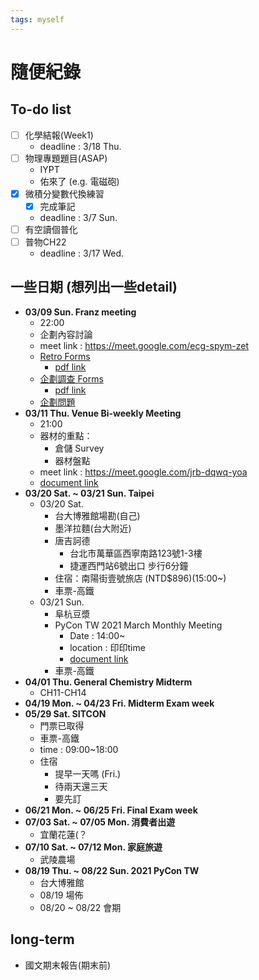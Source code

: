 ```yaml
---
tags: myself
---
```

# 隨便紀錄

## To-do list
- [ ] 化學結報(Week1)
	- deadline : 3/18 Thu.
- [ ] 物理專題題目(ASAP)
	- IYPT
	- 佑來了 (e.g. 電磁砲)
- [x] 微積分變數代換練習
	- [X] 完成筆記
	- deadline : 3/7 Sun.
- [ ] 有空讀個普化
- [ ] 普物CH22
	- deadline : 3/17 Wed.

## 一些日期 (想列出一些detail)
- **03/09 Sun. Franz meeting**
	- 22:00
	- 企劃內容討論
	- meet link : https://meet.google.com/ecg-spym-zet
	- [Retro Forms](https://docs.google.com/forms/d/1skErDqT7o_X0mx4kt0_ggZDH-_zJ19HTXdSYzMxkiUk/edit)
		- [pdf link](https://drive.google.com/file/d/1bmo5xSOaMzeEn0s31jHtoGEWUceCSyDs/view?usp=sharing)
	- [企劃調查 Forms](https://docs.google.com/forms/d/1W93ZA4j3ExcPMk_0WfyQ8UIJjSItTzxwyQd0pHzLEug/edit)
		- [pdf link](https://drive.google.com/file/d/1Wy7IPjLxssMNTycq_P6bzM3re-7OJI5J/view?usp=sharing)
	- [企劃問題](https://docs.google.com/document/d/1-4pBa0BLSEZDc7ynUKkI42bIvZT8YNCPQ1s1bin26iY/edit)
- **03/11 Thu. Venue Bi-weekly Meeting**
	- 21:00
	- 器材的重點：
		- 倉儲 Survey
		- 器材盤點
	- meet link : https://meet.google.com/jrb-dqwq-yoa
	- [document link](https://hackmd.io/LJHoc44FT_2Kh21i4K6mTw?view)
- **03/20 Sat. ~ 03/21 Sun. Taipei**
	- 03/20 Sat. 
		- 台大博雅館場勘(自己)
		- 墨洋拉麵(台大附近)
		- 唐吉訶德
			- 台北市萬華區西寧南路123號1-3樓
			- 捷運西門站6號出口 步行6分鐘
		- 住宿：南陽街壹號旅店 (NTD$896)(15:00~)
		- 車票-高鐵
	- 03/21 Sun.
		- 阜杭豆漿
		- PyCon TW 2021 March Monthly Meeting
			- Date : 14:00~
			- location : 印印time
			- [document link](https://hackmd.io/@pycontw/SyG5_GrED/%2FLUIdCFS6RO-XL2j4_zgAHg%3Fview#202103-Monthly-Meeting)
		- 車票-高鐵
- **04/01 Thu. General Chemistry Midterm**
	- CH11-CH14
- **04/19 Mon. ~ 04/23 Fri. Midterm Exam week**
- **05/29 Sat. SITCON**
	- 門票已取得
	- 車票-高鐵
	- time : 09:00~18:00
	- 住宿
		- 提早一天嗎 (Fri.)
		- 待兩天還三天
		- 要先訂
- **06/21 Mon. ~ 06/25 Fri. Final Exam week**
- **07/03 Sat. ~ 07/05 Mon. 消費者出遊**
	- 宜蘭花蓮(？
- **07/10 Sat. ~ 07/12 Mon. 家庭旅遊**
	- 武陵農場
- **08/19 Thu. ~ 08/22 Sun. 2021 PyCon TW**
	- 台大博雅館
	- 08/19 場佈
	- 08/20 ~ 08/22 會期

## long-term
- 國文期末報告(期末前)
